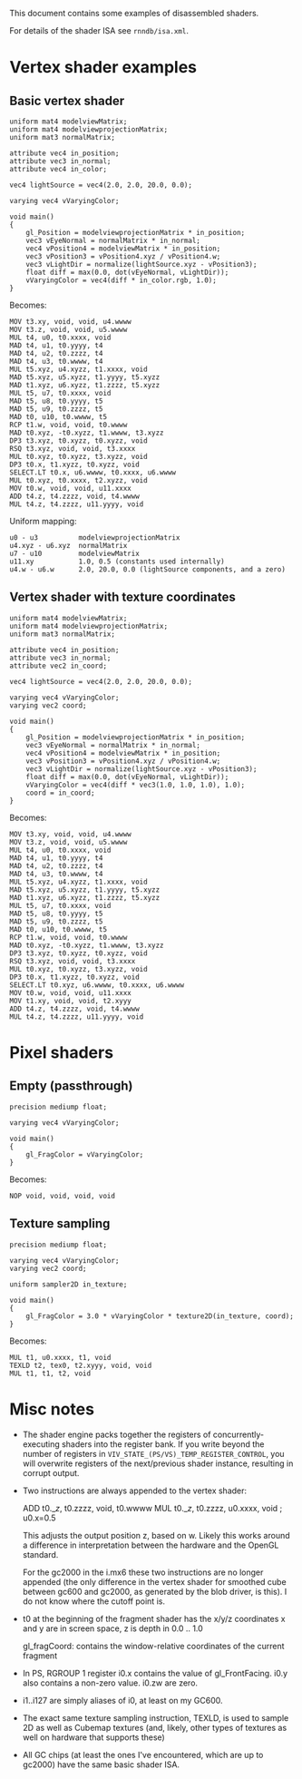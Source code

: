 
This document contains some examples of disassembled shaders.

For details of the shader ISA see `rnndb/isa.xml`.

Vertex shader examples
========================

Basic vertex shader
--------------------

    uniform mat4 modelviewMatrix;
    uniform mat4 modelviewprojectionMatrix;
    uniform mat3 normalMatrix;
    
    attribute vec4 in_position;
    attribute vec3 in_normal;
    attribute vec4 in_color;
    
    vec4 lightSource = vec4(2.0, 2.0, 20.0, 0.0);
    
    varying vec4 vVaryingColor;
    
    void main()
    {
        gl_Position = modelviewprojectionMatrix * in_position;
        vec3 vEyeNormal = normalMatrix * in_normal;
        vec4 vPosition4 = modelviewMatrix * in_position;
        vec3 vPosition3 = vPosition4.xyz / vPosition4.w;
        vec3 vLightDir = normalize(lightSource.xyz - vPosition3);
        float diff = max(0.0, dot(vEyeNormal, vLightDir));
        vVaryingColor = vec4(diff * in_color.rgb, 1.0);
    }

Becomes:

    MOV t3.xy, void, void, u4.wwww
    MOV t3.z, void, void, u5.wwww
    MUL t4, u0, t0.xxxx, void
    MAD t4, u1, t0.yyyy, t4
    MAD t4, u2, t0.zzzz, t4
    MAD t4, u3, t0.wwww, t4
    MUL t5.xyz, u4.xyzz, t1.xxxx, void
    MAD t5.xyz, u5.xyzz, t1.yyyy, t5.xyzz
    MAD t1.xyz, u6.xyzz, t1.zzzz, t5.xyzz
    MUL t5, u7, t0.xxxx, void
    MAD t5, u8, t0.yyyy, t5
    MAD t5, u9, t0.zzzz, t5
    MAD t0, u10, t0.wwww, t5
    RCP t1.w, void, void, t0.wwww
    MAD t0.xyz, -t0.xyzz, t1.wwww, t3.xyzz
    DP3 t3.xyz, t0.xyzz, t0.xyzz, void
    RSQ t3.xyz, void, void, t3.xxxx
    MUL t0.xyz, t0.xyzz, t3.xyzz, void
    DP3 t0.x, t1.xyzz, t0.xyzz, void
    SELECT.LT t0.x, u6.wwww, t0.xxxx, u6.wwww
    MUL t0.xyz, t0.xxxx, t2.xyzz, void
    MOV t0.w, void, void, u11.xxxx
    ADD t4.z, t4.zzzz, void, t4.wwww
    MUL t4.z, t4.zzzz, u11.yyyy, void

Uniform mapping:

    u0 - u3          modelviewprojectionMatrix
    u4.xyz - u6.xyz  normalMatrix
    u7 - u10         modelviewMatrix
    u11.xy           1.0, 0.5 (constants used internally)
    u4.w - u6.w      2.0, 20.0, 0.0 (lightSource components, and a zero)

Vertex shader with texture coordinates
---------------------------------------

    uniform mat4 modelviewMatrix;
    uniform mat4 modelviewprojectionMatrix;
    uniform mat3 normalMatrix;
   
    attribute vec4 in_position;
    attribute vec3 in_normal;
    attribute vec2 in_coord;
    
    vec4 lightSource = vec4(2.0, 2.0, 20.0, 0.0);
    
    varying vec4 vVaryingColor;
    varying vec2 coord;
    
    void main()
    {
        gl_Position = modelviewprojectionMatrix * in_position;
        vec3 vEyeNormal = normalMatrix * in_normal;
        vec4 vPosition4 = modelviewMatrix * in_position;
        vec3 vPosition3 = vPosition4.xyz / vPosition4.w;
        vec3 vLightDir = normalize(lightSource.xyz - vPosition3);
        float diff = max(0.0, dot(vEyeNormal, vLightDir));
        vVaryingColor = vec4(diff * vec3(1.0, 1.0, 1.0), 1.0);
        coord = in_coord;
    }

Becomes:

    MOV t3.xy, void, void, u4.wwww
    MOV t3.z, void, void, u5.wwww
    MUL t4, u0, t0.xxxx, void
    MAD t4, u1, t0.yyyy, t4
    MAD t4, u2, t0.zzzz, t4
    MAD t4, u3, t0.wwww, t4
    MUL t5.xyz, u4.xyzz, t1.xxxx, void
    MAD t5.xyz, u5.xyzz, t1.yyyy, t5.xyzz
    MAD t1.xyz, u6.xyzz, t1.zzzz, t5.xyzz
    MUL t5, u7, t0.xxxx, void
    MAD t5, u8, t0.yyyy, t5
    MAD t5, u9, t0.zzzz, t5
    MAD t0, u10, t0.wwww, t5
    RCP t1.w, void, void, t0.wwww
    MAD t0.xyz, -t0.xyzz, t1.wwww, t3.xyzz
    DP3 t3.xyz, t0.xyzz, t0.xyzz, void
    RSQ t3.xyz, void, void, t3.xxxx
    MUL t0.xyz, t0.xyzz, t3.xyzz, void
    DP3 t0.x, t1.xyzz, t0.xyzz, void
    SELECT.LT t0.xyz, u6.wwww, t0.xxxx, u6.wwww
    MOV t0.w, void, void, u11.xxxx
    MOV t1.xy, void, void, t2.xyyy
    ADD t4.z, t4.zzzz, void, t4.wwww
    MUL t4.z, t4.zzzz, u11.yyyy, void

Pixel shaders
==============

Empty (passthrough)
--------------------

    precision mediump float;
    
    varying vec4 vVaryingColor;
    
    void main()
    {
        gl_FragColor = vVaryingColor;
    }

Becomes:

    NOP void, void, void, void

Texture sampling
------------------

    precision mediump float;
    
    varying vec4 vVaryingColor;
    varying vec2 coord;
    
    uniform sampler2D in_texture;
    
    void main()
    {
        gl_FragColor = 3.0 * vVaryingColor * texture2D(in_texture, coord);
    }

Becomes:

    MUL t1, u0.xxxx, t1, void
    TEXLD t2, tex0, t2.xyyy, void, void
    MUL t1, t1, t2, void

Misc notes
=======================
- The shader engine packs together the registers of concurrently-executing shaders into the register bank.
  If you write beyond the number of registers in `VIV_STATE_(PS/VS)_TEMP_REGISTER_CONTROL`, you will overwrite
  registers of the next/previous shader instance, resulting in corrupt output.

- Two instructions are always appended to the vertex shader:

    ADD t0.__z_, t0.zzzz, void, t0.wwww
    MUL t0.__z_, t0.zzzz, u0.xxxx, void ; u0.x=0.5

  This adjusts the output position z, based on w. Likely this works around a difference in interpretation between
  the hardware and the OpenGL standard.

  For the gc2000 in the i.mx6 these two instructions are no longer appended (the only difference in the vertex shader for
  smoothed cube between gc600 and gc2000, as generated by the blob driver, is this). I do not know where the cutoff point is.

- t0 at the beginning of the fragment shader has the x/y/z coordinates
  x and y are in screen space, z is depth in 0.0 .. 1.0

  gl_fragCoord: contains the window-relative coordinates of the current fragment

- In PS, RGROUP 1 register i0.x contains the value of gl_FrontFacing. 
  i0.y also contains a non-zero value. i0.zw are zero.

- i1..i127 are simply aliases of i0, at least on my GC600.

- The exact same texture sampling instruction, TEXLD, is used to sample 2D as well as Cubemap textures
  (and, likely, other types of textures as well on hardware that supports these)

- All GC chips (at least the ones I've encountered, which are up to gc2000) have the same basic shader ISA.

